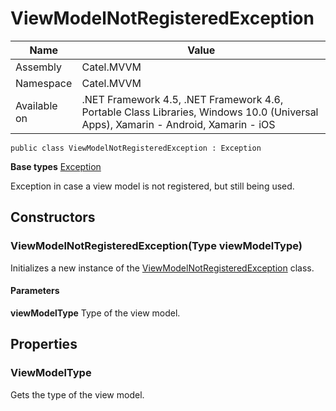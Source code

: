

# ViewModelNotRegisteredException

Name|Value
---|---
Assembly|Catel.MVVM
Namespace|Catel.MVVM
Available on|.NET Framework 4.5, .NET Framework 4.6, Portable Class Libraries, Windows 10.0 (Universal Apps), Xamarin - Android, Xamarin - iOS

```
public class ViewModelNotRegisteredException : Exception
```

**Base types**
[Exception]()


Exception in case a view model is not registered, but still being used.



## Constructors

### ViewModelNotRegisteredException(Type viewModelType)

Initializes a new instance of the [ViewModelNotRegisteredException](#) class.

#### Parameters

**viewModelType**
Type of the view model.



## Properties

### ViewModelType

Gets the type of the view model.



